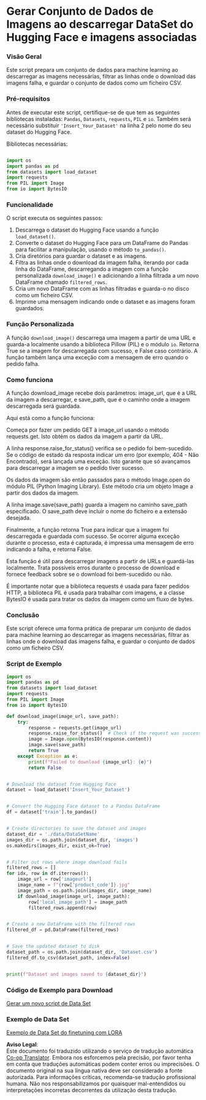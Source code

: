 <!--
CO_OP_TRANSLATOR_METADATA:
{
  "original_hash": "3cd0b727945d57998f1096763df56a84",
  "translation_date": "2025-07-17T05:47:47+00:00",
  "source_file": "md/03.FineTuning/CreatingSampleData.md",
  "language_code": "pt"
}
-->
# Gerar Conjunto de Dados de Imagens ao descarregar DataSet do Hugging Face e imagens associadas


### Visão Geral

Este script prepara um conjunto de dados para machine learning ao descarregar as imagens necessárias, filtrar as linhas onde o download das imagens falha, e guardar o conjunto de dados como um ficheiro CSV.

### Pré-requisitos

Antes de executar este script, certifique-se de que tem as seguintes bibliotecas instaladas: `Pandas`, `Datasets`, `requests`, `PIL` e `io`. Também será necessário substituir `'Insert_Your_Dataset'` na linha 2 pelo nome do seu dataset do Hugging Face.

Bibliotecas necessárias:

```python

import os
import pandas as pd
from datasets import load_dataset
import requests
from PIL import Image
from io import BytesIO
```

### Funcionalidade

O script executa os seguintes passos:

1. Descarrega o dataset do Hugging Face usando a função `load_dataset()`.
2. Converte o dataset do Hugging Face para um DataFrame do Pandas para facilitar a manipulação, usando o método `to_pandas()`.
3. Cria diretórios para guardar o dataset e as imagens.
4. Filtra as linhas onde o download da imagem falha, iterando por cada linha do DataFrame, descarregando a imagem com a função personalizada `download_image()` e adicionando a linha filtrada a um novo DataFrame chamado `filtered_rows`.
5. Cria um novo DataFrame com as linhas filtradas e guarda-o no disco como um ficheiro CSV.
6. Imprime uma mensagem indicando onde o dataset e as imagens foram guardados.

### Função Personalizada

A função `download_image()` descarrega uma imagem a partir de uma URL e guarda-a localmente usando a biblioteca Pillow (PIL) e o módulo `io`. Retorna True se a imagem for descarregada com sucesso, e False caso contrário. A função também lança uma exceção com a mensagem de erro quando o pedido falha.

### Como funciona

A função download_image recebe dois parâmetros: image_url, que é a URL da imagem a descarregar, e save_path, que é o caminho onde a imagem descarregada será guardada.

Aqui está como a função funciona:

Começa por fazer um pedido GET à image_url usando o método requests.get. Isto obtém os dados da imagem a partir da URL.

A linha response.raise_for_status() verifica se o pedido foi bem-sucedido. Se o código de estado da resposta indicar um erro (por exemplo, 404 - Não Encontrado), será lançada uma exceção. Isto garante que só avançamos para descarregar a imagem se o pedido tiver sucesso.

Os dados da imagem são então passados para o método Image.open do módulo PIL (Python Imaging Library). Este método cria um objeto Image a partir dos dados da imagem.

A linha image.save(save_path) guarda a imagem no caminho save_path especificado. O save_path deve incluir o nome do ficheiro e a extensão desejada.

Finalmente, a função retorna True para indicar que a imagem foi descarregada e guardada com sucesso. Se ocorrer alguma exceção durante o processo, esta é capturada, é impressa uma mensagem de erro indicando a falha, e retorna False.

Esta função é útil para descarregar imagens a partir de URLs e guardá-las localmente. Trata possíveis erros durante o processo de download e fornece feedback sobre se o download foi bem-sucedido ou não.

É importante notar que a biblioteca requests é usada para fazer pedidos HTTP, a biblioteca PIL é usada para trabalhar com imagens, e a classe BytesIO é usada para tratar os dados da imagem como um fluxo de bytes.



### Conclusão

Este script oferece uma forma prática de preparar um conjunto de dados para machine learning ao descarregar as imagens necessárias, filtrar as linhas onde o download das imagens falha, e guardar o conjunto de dados como um ficheiro CSV.

### Script de Exemplo

```python
import os
import pandas as pd
from datasets import load_dataset
import requests
from PIL import Image
from io import BytesIO

def download_image(image_url, save_path):
    try:
        response = requests.get(image_url)
        response.raise_for_status()  # Check if the request was successful
        image = Image.open(BytesIO(response.content))
        image.save(save_path)
        return True
    except Exception as e:
        print(f"Failed to download {image_url}: {e}")
        return False


# Download the dataset from Hugging Face
dataset = load_dataset('Insert_Your_Dataset')


# Convert the Hugging Face dataset to a Pandas DataFrame
df = dataset['train'].to_pandas()


# Create directories to save the dataset and images
dataset_dir = './data/DataSetName'
images_dir = os.path.join(dataset_dir, 'images')
os.makedirs(images_dir, exist_ok=True)


# Filter out rows where image download fails
filtered_rows = []
for idx, row in df.iterrows():
    image_url = row['imageurl']
    image_name = f"{row['product_code']}.jpg"
    image_path = os.path.join(images_dir, image_name)
    if download_image(image_url, image_path):
        row['local_image_path'] = image_path
        filtered_rows.append(row)


# Create a new DataFrame with the filtered rows
filtered_df = pd.DataFrame(filtered_rows)


# Save the updated dataset to disk
dataset_path = os.path.join(dataset_dir, 'Dataset.csv')
filtered_df.to_csv(dataset_path, index=False)


print(f"Dataset and images saved to {dataset_dir}")
```

### Código de Exemplo para Download  
[Gerar um novo script de Data Set](../../../../code/04.Finetuning/generate_dataset.py)

### Exemplo de Data Set  
[Exemplo de Data Set do finetuning com LORA](../../../../code/04.Finetuning/olive-ort-example/dataset/dataset-classification.json)

**Aviso Legal**:  
Este documento foi traduzido utilizando o serviço de tradução automática [Co-op Translator](https://github.com/Azure/co-op-translator). Embora nos esforcemos pela precisão, por favor tenha em conta que traduções automáticas podem conter erros ou imprecisões. O documento original na sua língua nativa deve ser considerado a fonte autorizada. Para informações críticas, recomenda-se tradução profissional humana. Não nos responsabilizamos por quaisquer mal-entendidos ou interpretações incorretas decorrentes da utilização desta tradução.
